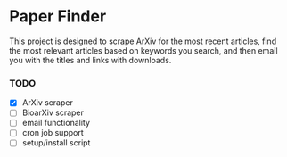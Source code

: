 # Paper Finder


This project is designed to scrape ArXiv for the most recent articles,
find the most relevant articles based on keywords you search, and then email
you with the titles and links with downloads.


### TODO

- [x] ArXiv scraper
- [ ] BioarXiv scraper
- [ ] email functionality
- [ ] cron job support
- [ ] setup/install script
